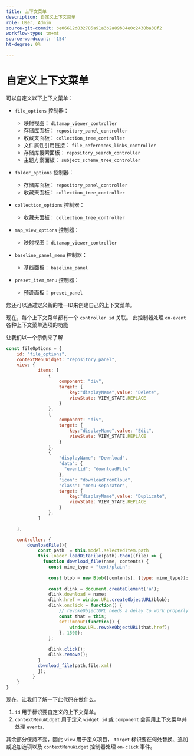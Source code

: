 ```yaml
---
title: 上下文菜单
description: 自定义上下文菜单
role: User, Admin
source-git-commit: be06612d832785a91a3b2a89b84e0c2438ba30f2
workflow-type: tm+mt
source-wordcount: '154'
ht-degree: 0%

---
```



# 自定义上下文菜单

可以自定义以下上下文菜单：

- `file_options`
控制器：
   - 映射视图： `ditamap_viewer_controller`
   - 存储库面板： `repository_panel_controller`
   - 收藏夹面板： `collection_tree_controller`
   - 文件属性引用链接： `file_references_links_controller`
   - 存储库搜索面板： `repository_search_controller`
   - 主题方案面板： `subject_scheme_tree_controller`

- `folder_options`
控制器：
   - 存储库面板： `repository_panel_controller`
   - 收藏夹面板： `collection_tree_controller`

- `collection_options`
控制器：
   - 收藏夹面板： `collection_tree_controller`

- `map_view_options`
控制器：
   - 映射视图： `ditamap_viewer_controller`

- `baseline_panel_menu`
控制器：
   - 基线面板： `baseline_panel`

- `preset_item_menu`
控制器：
   - 预设面板： `preset_panel`

您还可以通过定义新的唯一ID来创建自己的上下文菜单。

现在，每个上下文菜单都有一个 `controller id` 关联。 此控制器处理 `on-event` 各种上下文菜单选项的功能

让我们以一个示例来了解

```js title=customise_context_menu.js"
const fileOptions = {
    id: "file_options",
    contextMenuWidget: "repository_panel",
    view: {
            items: [
                {
                    component: "div",
                    target: {
                        key:"displayName",value: "Delete",                    
                        viewState: VIEW_STATE.REPLACE
                    }
                },
                {
                    component: "div",
                    target: {
                        key:"displayName",value: "Edit",                    
                        viewState: VIEW_STATE.REPLACE
                    }
                },
                {
                    "displayName": "Download",
                    "data": {
                      "eventid": "downloadFile"
                    },
                    "icon": "downloadFromCloud",
                    "class": "menu-separator",         
                    target: {
                        key:"displayName",value: "Duplicate",                    
                        viewState: VIEW_STATE.REPLACE
                    }
                },
            ]

    },

    controller: {
        downloadFile(){
            const path  = this.model.selectedItem.path
            this.loader.loadDitaFile(path).then((file) => {
              function download_file(name, contents) {
                const mime_type = "text/plain";
        
                const blob = new Blob([contents], {type: mime_type});
        
                const dlink = document.createElement('a');
                dlink.download = name;
                dlink.href = window.URL.createObjectURL(blob);
                dlink.onclick = function() {
                    // revokeObjectURL needs a delay to work properly
                    const that = this;
                    setTimeout(function() {
                        window.URL.revokeObjectURL(that.href);
                    }, 1500);
                };
        
                dlink.click();
                dlink.remove();
            }
            download_file(path,file.xml)
            });
          }
    }
}
```

现在，让我们了解一下此代码在做什么。

1. `id` 用于标识要自定义的上下文菜单。
2. `contextMenuWidget` 用于定义 `widget id` 或 `component` 会调用上下文菜单并处理 `events`.

其余部分保持不变，因此 `view` 用于定义项目， `target` 标识要在何处替换、追加或追加选项以及 `contextMenuWidget` 控制器处理 `on-click` 事件。
